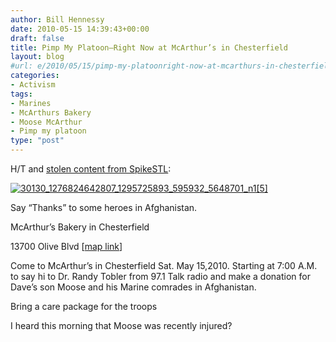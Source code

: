 ```yaml
---
author: Bill Hennessy
date: 2010-05-15 14:39:43+00:00
draft: false
title: Pimp My Platoon—Right Now at McArthur’s in Chesterfield
layout: blog
#url: e/2010/05/15/pimp-my-platoonright-now-at-mcarthurs-in-chesterfield/
categories:
- Activism
tags:
- Marines
- McArthurs Bakery
- Moose McArthur
- Pimp my platoon
type: "post"
---
```


H/T and [stolen content from SpikeSTL](https://spikestl.wordpress.com/2010/05/14/mcarthurs-bakery-pimp-my-platoon/):

 

[![30130_1276824642807_1295725893_595932_5648701_n1[5]](https://hennessysview.com/wp-content/uploads/2010/05/30130_1276824642807_1295725893_595932_5648701_n15_thumb.jpg)
](https://hennessysview.com/wp-content/uploads/2010/05/30130_1276824642807_1295725893_595932_5648701_n15.jpg)

 

Say “Thanks” to some heroes in Afghanistan. 

 

McArthur’s Bakery in Chesterfield

 

13700 Olive Blvd [[map link](https://maps.google.com/maps?q=13700+olive+blvd+chesterfield+mo&ie=UTF8&hq=&hnear=13700+Olive+Blvd,+Chesterfield,+St+Louis,+Missouri+63017&gl=us&ei=lrHuS_ZLwfjwBsfD2P0K&ved=0CBMQ8gEwAA&z=16)]

 

Come to McArthur’s in Chesterfield Sat. May 15,2010. Starting at 7:00 A.M. to say hi to Dr. Randy Tobler from 97.1 Talk radio and make a donation for Dave’s son Moose and his Marine comrades in Afghanistan.

 

Bring a care package for the troops

 

I heard this morning that Moose was recently injured?
